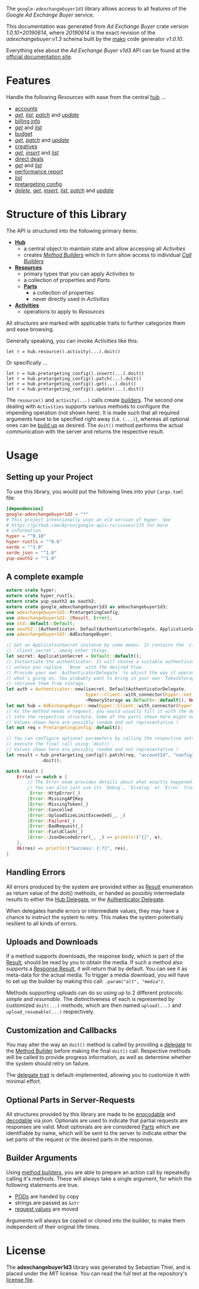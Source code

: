 <!---
DO NOT EDIT !
This file was generated automatically from 'src/mako/api/README.md.mako'
DO NOT EDIT !
-->
The `google-adexchangebuyer1d3` library allows access to all features of the *Google Ad Exchange Buyer* service.

This documentation was generated from *Ad Exchange Buyer* crate version *1.0.10+20190614*, where *20190614* is the exact revision of the *adexchangebuyer:v1.3* schema built by the [mako](http://www.makotemplates.org/) code generator *v1.0.10*.

Everything else about the *Ad Exchange Buyer* *v1d3* API can be found at the
[official documentation site](https://developers.google.com/ad-exchange/buyer-rest).
# Features

Handle the following *Resources* with ease from the central [hub](https://docs.rs/google-adexchangebuyer1d3/1.0.10+20190614/google_adexchangebuyer1d3/struct.AdExchangeBuyer.html) ... 

* [accounts](https://docs.rs/google-adexchangebuyer1d3/1.0.10+20190614/google_adexchangebuyer1d3/struct.Account.html)
 * [*get*](https://docs.rs/google-adexchangebuyer1d3/1.0.10+20190614/google_adexchangebuyer1d3/struct.AccountGetCall.html), [*list*](https://docs.rs/google-adexchangebuyer1d3/1.0.10+20190614/google_adexchangebuyer1d3/struct.AccountListCall.html), [*patch*](https://docs.rs/google-adexchangebuyer1d3/1.0.10+20190614/google_adexchangebuyer1d3/struct.AccountPatchCall.html) and [*update*](https://docs.rs/google-adexchangebuyer1d3/1.0.10+20190614/google_adexchangebuyer1d3/struct.AccountUpdateCall.html)
* [billing info](https://docs.rs/google-adexchangebuyer1d3/1.0.10+20190614/google_adexchangebuyer1d3/struct.BillingInfo.html)
 * [*get*](https://docs.rs/google-adexchangebuyer1d3/1.0.10+20190614/google_adexchangebuyer1d3/struct.BillingInfoGetCall.html) and [*list*](https://docs.rs/google-adexchangebuyer1d3/1.0.10+20190614/google_adexchangebuyer1d3/struct.BillingInfoListCall.html)
* [budget](https://docs.rs/google-adexchangebuyer1d3/1.0.10+20190614/google_adexchangebuyer1d3/struct.Budget.html)
 * [*get*](https://docs.rs/google-adexchangebuyer1d3/1.0.10+20190614/google_adexchangebuyer1d3/struct.BudgetGetCall.html), [*patch*](https://docs.rs/google-adexchangebuyer1d3/1.0.10+20190614/google_adexchangebuyer1d3/struct.BudgetPatchCall.html) and [*update*](https://docs.rs/google-adexchangebuyer1d3/1.0.10+20190614/google_adexchangebuyer1d3/struct.BudgetUpdateCall.html)
* [creatives](https://docs.rs/google-adexchangebuyer1d3/1.0.10+20190614/google_adexchangebuyer1d3/struct.Creative.html)
 * [*get*](https://docs.rs/google-adexchangebuyer1d3/1.0.10+20190614/google_adexchangebuyer1d3/struct.CreativeGetCall.html), [*insert*](https://docs.rs/google-adexchangebuyer1d3/1.0.10+20190614/google_adexchangebuyer1d3/struct.CreativeInsertCall.html) and [*list*](https://docs.rs/google-adexchangebuyer1d3/1.0.10+20190614/google_adexchangebuyer1d3/struct.CreativeListCall.html)
* [direct deals](https://docs.rs/google-adexchangebuyer1d3/1.0.10+20190614/google_adexchangebuyer1d3/struct.DirectDeal.html)
 * [*get*](https://docs.rs/google-adexchangebuyer1d3/1.0.10+20190614/google_adexchangebuyer1d3/struct.DirectDealGetCall.html) and [*list*](https://docs.rs/google-adexchangebuyer1d3/1.0.10+20190614/google_adexchangebuyer1d3/struct.DirectDealListCall.html)
* [performance report](https://docs.rs/google-adexchangebuyer1d3/1.0.10+20190614/google_adexchangebuyer1d3/struct.PerformanceReport.html)
 * [*list*](https://docs.rs/google-adexchangebuyer1d3/1.0.10+20190614/google_adexchangebuyer1d3/struct.PerformanceReportListCall.html)
* [pretargeting config](https://docs.rs/google-adexchangebuyer1d3/1.0.10+20190614/google_adexchangebuyer1d3/struct.PretargetingConfig.html)
 * [*delete*](https://docs.rs/google-adexchangebuyer1d3/1.0.10+20190614/google_adexchangebuyer1d3/struct.PretargetingConfigDeleteCall.html), [*get*](https://docs.rs/google-adexchangebuyer1d3/1.0.10+20190614/google_adexchangebuyer1d3/struct.PretargetingConfigGetCall.html), [*insert*](https://docs.rs/google-adexchangebuyer1d3/1.0.10+20190614/google_adexchangebuyer1d3/struct.PretargetingConfigInsertCall.html), [*list*](https://docs.rs/google-adexchangebuyer1d3/1.0.10+20190614/google_adexchangebuyer1d3/struct.PretargetingConfigListCall.html), [*patch*](https://docs.rs/google-adexchangebuyer1d3/1.0.10+20190614/google_adexchangebuyer1d3/struct.PretargetingConfigPatchCall.html) and [*update*](https://docs.rs/google-adexchangebuyer1d3/1.0.10+20190614/google_adexchangebuyer1d3/struct.PretargetingConfigUpdateCall.html)




# Structure of this Library

The API is structured into the following primary items:

* **[Hub](https://docs.rs/google-adexchangebuyer1d3/1.0.10+20190614/google_adexchangebuyer1d3/struct.AdExchangeBuyer.html)**
    * a central object to maintain state and allow accessing all *Activities*
    * creates [*Method Builders*](https://docs.rs/google-adexchangebuyer1d3/1.0.10+20190614/google_adexchangebuyer1d3/trait.MethodsBuilder.html) which in turn
      allow access to individual [*Call Builders*](https://docs.rs/google-adexchangebuyer1d3/1.0.10+20190614/google_adexchangebuyer1d3/trait.CallBuilder.html)
* **[Resources](https://docs.rs/google-adexchangebuyer1d3/1.0.10+20190614/google_adexchangebuyer1d3/trait.Resource.html)**
    * primary types that you can apply *Activities* to
    * a collection of properties and *Parts*
    * **[Parts](https://docs.rs/google-adexchangebuyer1d3/1.0.10+20190614/google_adexchangebuyer1d3/trait.Part.html)**
        * a collection of properties
        * never directly used in *Activities*
* **[Activities](https://docs.rs/google-adexchangebuyer1d3/1.0.10+20190614/google_adexchangebuyer1d3/trait.CallBuilder.html)**
    * operations to apply to *Resources*

All *structures* are marked with applicable traits to further categorize them and ease browsing.

Generally speaking, you can invoke *Activities* like this:

```Rust,ignore
let r = hub.resource().activity(...).doit()
```

Or specifically ...

```ignore
let r = hub.pretargeting_config().insert(...).doit()
let r = hub.pretargeting_config().patch(...).doit()
let r = hub.pretargeting_config().get(...).doit()
let r = hub.pretargeting_config().update(...).doit()
```

The `resource()` and `activity(...)` calls create [builders][builder-pattern]. The second one dealing with `Activities` 
supports various methods to configure the impending operation (not shown here). It is made such that all required arguments have to be 
specified right away (i.e. `(...)`), whereas all optional ones can be [build up][builder-pattern] as desired.
The `doit()` method performs the actual communication with the server and returns the respective result.

# Usage

## Setting up your Project

To use this library, you would put the following lines into your `Cargo.toml` file:

```toml
[dependencies]
google-adexchangebuyer1d3 = "*"
# This project intentionally uses an old version of Hyper. See
# https://github.com/Byron/google-apis-rs/issues/173 for more
# information.
hyper = "^0.10"
hyper-rustls = "^0.6"
serde = "^1.0"
serde_json = "^1.0"
yup-oauth2 = "^1.0"
```

## A complete example

```Rust
extern crate hyper;
extern crate hyper_rustls;
extern crate yup_oauth2 as oauth2;
extern crate google_adexchangebuyer1d3 as adexchangebuyer1d3;
use adexchangebuyer1d3::PretargetingConfig;
use adexchangebuyer1d3::{Result, Error};
use std::default::Default;
use oauth2::{Authenticator, DefaultAuthenticatorDelegate, ApplicationSecret, MemoryStorage};
use adexchangebuyer1d3::AdExchangeBuyer;

// Get an ApplicationSecret instance by some means. It contains the `client_id` and 
// `client_secret`, among other things.
let secret: ApplicationSecret = Default::default();
// Instantiate the authenticator. It will choose a suitable authentication flow for you, 
// unless you replace  `None` with the desired Flow.
// Provide your own `AuthenticatorDelegate` to adjust the way it operates and get feedback about 
// what's going on. You probably want to bring in your own `TokenStorage` to persist tokens and
// retrieve them from storage.
let auth = Authenticator::new(&secret, DefaultAuthenticatorDelegate,
                              hyper::Client::with_connector(hyper::net::HttpsConnector::new(hyper_rustls::TlsClient::new())),
                              <MemoryStorage as Default>::default(), None);
let mut hub = AdExchangeBuyer::new(hyper::Client::with_connector(hyper::net::HttpsConnector::new(hyper_rustls::TlsClient::new())), auth);
// As the method needs a request, you would usually fill it with the desired information
// into the respective structure. Some of the parts shown here might not be applicable !
// Values shown here are possibly random and not representative !
let mut req = PretargetingConfig::default();

// You can configure optional parameters by calling the respective setters at will, and
// execute the final call using `doit()`.
// Values shown here are possibly random and not representative !
let result = hub.pretargeting_config().patch(req, "accountId", "configId")
             .doit();

match result {
    Err(e) => match e {
        // The Error enum provides details about what exactly happened.
        // You can also just use its `Debug`, `Display` or `Error` traits
         Error::HttpError(_)
        |Error::MissingAPIKey
        |Error::MissingToken(_)
        |Error::Cancelled
        |Error::UploadSizeLimitExceeded(_, _)
        |Error::Failure(_)
        |Error::BadRequest(_)
        |Error::FieldClash(_)
        |Error::JsonDecodeError(_, _) => println!("{}", e),
    },
    Ok(res) => println!("Success: {:?}", res),
}

```
## Handling Errors

All errors produced by the system are provided either as [Result](https://docs.rs/google-adexchangebuyer1d3/1.0.10+20190614/google_adexchangebuyer1d3/enum.Result.html) enumeration as return value of 
the doit() methods, or handed as possibly intermediate results to either the 
[Hub Delegate](https://docs.rs/google-adexchangebuyer1d3/1.0.10+20190614/google_adexchangebuyer1d3/trait.Delegate.html), or the [Authenticator Delegate](https://docs.rs/yup-oauth2/*/yup_oauth2/trait.AuthenticatorDelegate.html).

When delegates handle errors or intermediate values, they may have a chance to instruct the system to retry. This 
makes the system potentially resilient to all kinds of errors.

## Uploads and Downloads
If a method supports downloads, the response body, which is part of the [Result](https://docs.rs/google-adexchangebuyer1d3/1.0.10+20190614/google_adexchangebuyer1d3/enum.Result.html), should be
read by you to obtain the media.
If such a method also supports a [Response Result](https://docs.rs/google-adexchangebuyer1d3/1.0.10+20190614/google_adexchangebuyer1d3/trait.ResponseResult.html), it will return that by default.
You can see it as meta-data for the actual media. To trigger a media download, you will have to set up the builder by making
this call: `.param("alt", "media")`.

Methods supporting uploads can do so using up to 2 different protocols: 
*simple* and *resumable*. The distinctiveness of each is represented by customized 
`doit(...)` methods, which are then named `upload(...)` and `upload_resumable(...)` respectively.

## Customization and Callbacks

You may alter the way an `doit()` method is called by providing a [delegate](https://docs.rs/google-adexchangebuyer1d3/1.0.10+20190614/google_adexchangebuyer1d3/trait.Delegate.html) to the 
[Method Builder](https://docs.rs/google-adexchangebuyer1d3/1.0.10+20190614/google_adexchangebuyer1d3/trait.CallBuilder.html) before making the final `doit()` call. 
Respective methods will be called to provide progress information, as well as determine whether the system should 
retry on failure.

The [delegate trait](https://docs.rs/google-adexchangebuyer1d3/1.0.10+20190614/google_adexchangebuyer1d3/trait.Delegate.html) is default-implemented, allowing you to customize it with minimal effort.

## Optional Parts in Server-Requests

All structures provided by this library are made to be [enocodable](https://docs.rs/google-adexchangebuyer1d3/1.0.10+20190614/google_adexchangebuyer1d3/trait.RequestValue.html) and 
[decodable](https://docs.rs/google-adexchangebuyer1d3/1.0.10+20190614/google_adexchangebuyer1d3/trait.ResponseResult.html) via *json*. Optionals are used to indicate that partial requests are responses 
are valid.
Most optionals are are considered [Parts](https://docs.rs/google-adexchangebuyer1d3/1.0.10+20190614/google_adexchangebuyer1d3/trait.Part.html) which are identifiable by name, which will be sent to 
the server to indicate either the set parts of the request or the desired parts in the response.

## Builder Arguments

Using [method builders](https://docs.rs/google-adexchangebuyer1d3/1.0.10+20190614/google_adexchangebuyer1d3/trait.CallBuilder.html), you are able to prepare an action call by repeatedly calling it's methods.
These will always take a single argument, for which the following statements are true.

* [PODs][wiki-pod] are handed by copy
* strings are passed as `&str`
* [request values](https://docs.rs/google-adexchangebuyer1d3/1.0.10+20190614/google_adexchangebuyer1d3/trait.RequestValue.html) are moved

Arguments will always be copied or cloned into the builder, to make them independent of their original life times.

[wiki-pod]: http://en.wikipedia.org/wiki/Plain_old_data_structure
[builder-pattern]: http://en.wikipedia.org/wiki/Builder_pattern
[google-go-api]: https://github.com/google/google-api-go-client

# License
The **adexchangebuyer1d3** library was generated by Sebastian Thiel, and is placed 
under the *MIT* license.
You can read the full text at the repository's [license file][repo-license].

[repo-license]: https://github.com/Byron/google-apis-rsblob/master/LICENSE.md
